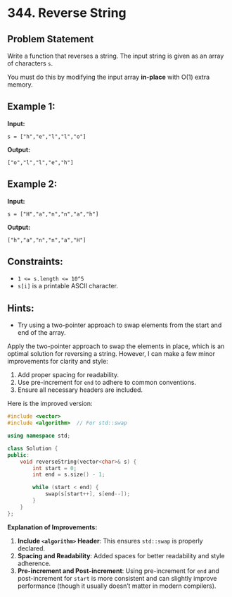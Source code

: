 # 344. Reverse String


## Problem Statement
Write a function that reverses a string. The input string is given as an array of characters `s`.

You must do this by modifying the input array **in-place** with O(1) extra memory.

## Example 1:

**Input:** 
```
s = ["h","e","l","l","o"]
```
**Output:** 
```
["o","l","l","e","h"]
```

## Example 2:

**Input:** 
```
s = ["H","a","n","n","a","h"]
```
**Output:** 
```
["h","a","n","n","a","H"]
```

## Constraints:
- `1 <= s.length <= 10^5`
- `s[i]` is a printable ASCII character.

## Hints:
- Try using a two-pointer approach to swap elements from the start and end of the array.

Apply the two-pointer approach to swap the elements in place, which is an optimal solution for reversing a string. However, I can make a few minor improvements for clarity and style:

1. Add proper spacing for readability.
2. Use pre-increment for `end` to adhere to common conventions.
3. Ensure all necessary headers are included.

Here is the improved version:

```cpp
#include <vector>
#include <algorithm>  // For std::swap

using namespace std;

class Solution {
public:
    void reverseString(vector<char>& s) {
        int start = 0;
        int end = s.size() - 1;

        while (start < end) {
            swap(s[start++], s[end--]);
        }
    }
};
```

**Explanation of Improvements:**

1. **Include `<algorithm>` Header**: This ensures `std::swap` is properly declared.
2. **Spacing and Readability**: Added spaces for better readability and style adherence.
3. **Pre-increment and Post-increment**: Using pre-increment for `end` and post-increment for `start` is more consistent and can slightly improve performance (though it usually doesn’t matter in modern compilers).
